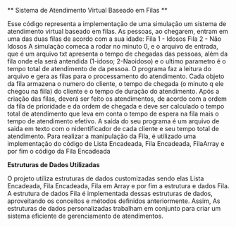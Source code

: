 

** Sistema de Atendimento Virtual Baseado em Filas **

Esse código representa a implementação de uma simulação um sistema de atendimento virtual baseado em filas. As pessoas, ao chegarem, entram em uma das duas filas de acordo com a sua idade:
 Fila 1 - Idosos
 Fila 2 - Não Idosos
A simulação comeca a rodar no minuto 0, e o arquivo de entrada, que é um arquivo txt apresenta o tempo de chegadas das pessoas, além da fila onde ela será antendida (1-idoso; 2-Naoidoso) e o ultimo parametro é o tempo total de atendimento de da pessoa. O programa faz a leitura do arquivo e gera as filas para o processamento do atendimento. Cada objeto da fila armazena o numero do cliente, o tempo de chegada (o minuto q ele chegou na fiila) do cliente e o tempo de duração do atendimento. Após a criação das filas, deverá ser feito os atendimentos, de acordo com a ordem da fila de prioridade e da ordem de chegada e deve ser calculado o tempo total de atendimento que leva em conta o tempo de espera na fila mais o tempo de atendimento efetivo. A saída do seu programa é um arquivo de saida em texto com o nidentificador de cada cliente e seu tempo total de atendimento.
Para realizar a manipulação da Fila, é utilizado uma implementação do código de Lista Encadeada, Fila Encadeada, FilaArray e por fim o código da Fila Encadeada

**Estruturas de Dados Utilizadas**

O projeto utiliza estruturas de dados customizadas sendo elas Lista Encadeada, Fila Encadeada, Fila em Array e por fim a estrutura e dados Fila. A estrutura de dados Fila é implementada dessas estruturas de dados, aproveitando os conceitos e métodos definidos anteriormente. Assim, As estruturas de dados personalizadas trabalham em conjunto para criar um sistema eficiente de gerenciamento de atendimentos.
